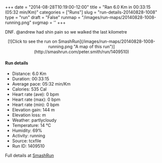 +++
date = "2014-08-28T10:19:00-12:00"
title = "Ran 6.0 Km in 00:33:15 (05:32 min/Km)"
categories = ["Runs"]
slug = "run-details-20140828-1008"
type = "run"
draft = "False"
runmap = "/images/run-maps/20140828-1008-running.png"
svgmap = '<polyline points="0 55, 1 60, 3 61, 7 57, 15 48, 16 48, 26 44, 32 47, 32 47, 34 47, 38 43, 40 40, 45 40, 58 40, 61 41, 62 41, 64 42, 68 44, 79 53, 83 56, 92 57, 100 56, 91 57, 83 55, 76 52, 66 43, 62 41, 41 40, 39 40, 39 42">'
+++

DNF. @andrew had shin pain so we walked the last kilometre



<!--more-->

<center>
[![Click to see the run on SmashRun](/images/run-maps/20140828-1008-running.png "A map of this run")](http://smashrun.com/peter.smith/run/1409510)
</center>

#### Run details

* Distance: 6.0 Km
* Duration: 00:33:15
* Average pace: 05:32 min/Km
* Calories: 535 Cal
* Heart rate (ave): 0 bpm
* Heart rate (max): 0 bpm
* Heart rate (min): 0 bpm
* Elevation gain: 144 m
* Elevation loss:  m
* Weather: partlycloudy
* Temperature: 14 &deg;C
* Humidity: 69%
* Activity: running
* Source: tcxfile
* Run ID: 1409510

Full details at [SmashRun](http://smashrun.com/peter.smith/run/1409510)